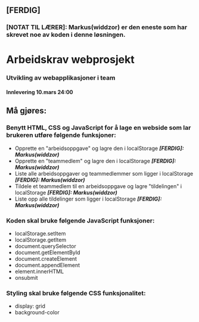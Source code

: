 ## [FERDIG]
### [NOTAT TIL LÆRER]: Markus(widdzor) er den eneste som har skrevet noe av koden i denne løsningen.
# Arbeidskrav webprosjekt

### Utvikling av webapplikasjoner i team

#### Innlevering 10.mars 24:00


## Må gjøres:
### Benytt HTML, CSS og JavaScript for å lage en webside som lar brukeren utføre følgende funksjoner:
* Opprette en "arbeidsoppgave" og lagre den i localStorage 
   **_[FERDIG]: Markus(widdzor)_**
* Opprette en "teammedlem" og lagre den i localStorage
   **_[FERDIG]: Markus(widdzor)_**
* Liste alle arbeidsoppgaver og teammedlemmer som ligger i localStorage
   **_[FERDIG]: Markus(widdzor)_**
* Tildele et teammedlem til en arbeidsoppgave og lagre "tildelingen" i localStorage
   **_[FERDIG]: Markus(widdzor)_**
* Liste opp alle tildelinger som ligger i localStorage 
   **_[FERDIG]: Markus(widdzor)_**

### Koden skal bruke følgende JavaScript funksjoner:
*	localStorage.setItem
*	localStorage.getItem
*	document.querySelector
*	document.getElementById
*	document.createElement
*	document.appendElement
*	element.innerHTML
*	onsubmit

### Styling skal bruke følgende CSS funksjonalitet: 
*	display: grid
*	background-color
